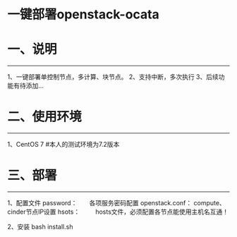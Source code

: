 一键部署openstack-ocata
=======================
# 一、说明
-----------------------
1、一键部署单控制节点，多计算、块节点。
2、支持中断，多次执行
3、后续功能有待添加...


# 二、使用环境
-----------------------
1、CentOS 7
#本人的测试环境为7.2版本

# 三、部署
-------------------------
1、配置文件
password：       各项服务密码配置
openstack.conf： compute、cinder节点IP设置
hsots：          hosts文件，必须配置各节点能使用主机名互通！

2、安装
bash install.sh
